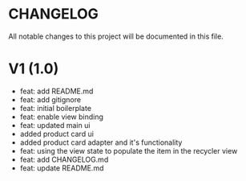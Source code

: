 # CHANGELOG

All notable changes to this project will be documented in this file.

# V1 (1.0)

- feat: add README.md
- feat: add gitignore
- feat: initial boilerplate
- feat: enable view binding
- feat: updated main ui
- added product card ui
- added product card adapter and it's functionality
- feat: using the view state to populate the item in the recycler view
- feat: add CHANGELOG.md
- feat: update README.md
